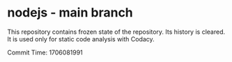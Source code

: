 # nodejs - main branch

This repository contains frozen state of the repository.
Its history is cleared. It is used only for static code
analysis with Codacy.

Commit Time: 1706081991